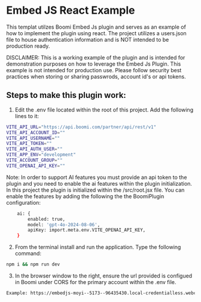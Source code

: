# Embed JS React Example

This templat utilzes Boomi Embed Js plugin and serves as an example of how to implement 
the plugin using react. The project utilizes a users.json file to house authentication information and is NOT intended to be production ready. 

DISCLAIMER: This is a working example of the plugin and is intended for demonstration purposes on how to leverage the Embed Js Plugin. This example is not intended for production use. Please follow security best practices when storing or sharing passwrods, account id's or api tokens. 

## Steps to make this plugin work:

1. Edit the .env file located within the root of this project. Add the following lines to it:

```sh
VITE_API_URL="https://api.boomi.com/partner/api/rest/v1"
VITE_API_ACCOUNT_ID=""
VITE_API_USERNAME=""
VITE_API_TOKEN=""
VITE_API_AUTH_USER=""
VITE_APP_ENV="development"
VITE_ACCOUNT_GROUP=""
VITE_OPENAI_API_KEY=""

```
Note: In order to support AI features you must provide an api token to the plugin and you need to enable the ai features within the plugin initialization. In this project the plugin is initialized within the /src/root.jsx file. You can enable the features by adding the following the the BoomiPlugin configuration:

```sh
    ai: {
        enabled: true,
        model: 'gpt-4o-2024-08-06',
        apiKey: import.meta.env.VITE_OPENAI_API_KEY,
    }

```

2. From the terminal install and run the application. Type the following command:

```sh
npm i && npm run dev

```

3. In the browser window to the right, ensure the url provided is configued in Boomi under CORS for the primary account within the .env file. 

```sh
Example: https://embedjs-moyi--5173--96435430.local-credentialless.webcontainer.io

```